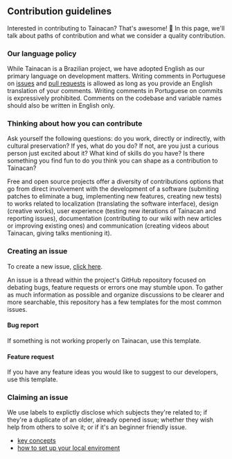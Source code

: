 ## Contribution guidelines

Interested in contributing to Tainacan? That's awesome! :muscle: In this page, we'll talk about paths of contribution and what we consider a quality contribution.

### Our language policy
While Tainacan is a Brazilian project, we have adopted English as our primary language on development matters. Writing comments in Portuguese on [issues](https://github.com/tainacan/tainacan/issues) and [pull requests](https://github.com/tainacan/tainacan/pulls) is allowed as long as you provide an English translation of your comments. Writing comments in Portuguese on commits is expressively prohibited. Comments on the codebase and variable names should also be written in English only.

### Thinking about how you can contribute

Ask yourself the following questions: do you work, directly or indirectly, with cultural preservation? If yes, what do you do? If not, are you just a curious person just excited about it? What kind of skills do you have? Is there something you find fun to do you think you can shape as a contribution to Tainacan?

Free and open source projects offer a diversity of contributions options that go from direct involvement with the development of a software (submiting patches to eliminate a bug, implementing new features, creating new tests) to works related to localization (translating the software interface), design (creative works), user experience (testing new iterations of Tainacan and reporting issues), documentation (contributing to our wiki with new articles or improving existing ones) and communication (creating videos about Tainacan, giving talks mentioning it).

### Creating an issue
To create a new issue, [click here](https://github.com/tainacan/tainacan/issues/new/choose).

An issue is a thread within the project's GitHub repository focused on debating bugs, feature requests or errors one may stumble upon. To gather as much information as possible and organize discussions to be clearer and more searchable, this repository has a few templates for the most common issues.

#### Bug report
If something is not working properly on Tainacan, use this template.
 
#### Feature request
If you have any feature ideas you would like to suggest to our developers, use this template.

### Claiming an issue
We use labels to explictly disclose which subjects they're related to; if they're a duplicate of an older, already opened issue; whether they wish help from others to solve it; or if it's an beginner friendly issue.

- [key concepts](docs/key-concepts.md)
- [how to set up your local enviroment](docs/setup-local.md)
